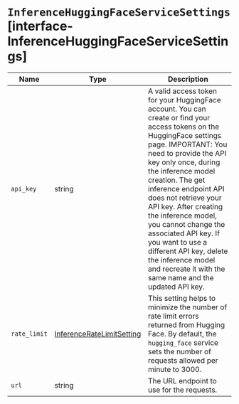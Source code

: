 # `InferenceHuggingFaceServiceSettings` [interface-InferenceHuggingFaceServiceSettings]

| Name | Type | Description |
| - | - | - |
| `api_key` | string | A valid access token for your HuggingFace account. You can create or find your access tokens on the HuggingFace settings page. IMPORTANT: You need to provide the API key only once, during the inference model creation. The get inference endpoint API does not retrieve your API key. After creating the inference model, you cannot change the associated API key. If you want to use a different API key, delete the inference model and recreate it with the same name and the updated API key. |
| `rate_limit` | [InferenceRateLimitSetting](./InferenceRateLimitSetting.md) | This setting helps to minimize the number of rate limit errors returned from Hugging Face. By default, the `hugging_face` service sets the number of requests allowed per minute to 3000. |
| `url` | string | The URL endpoint to use for the requests. |
